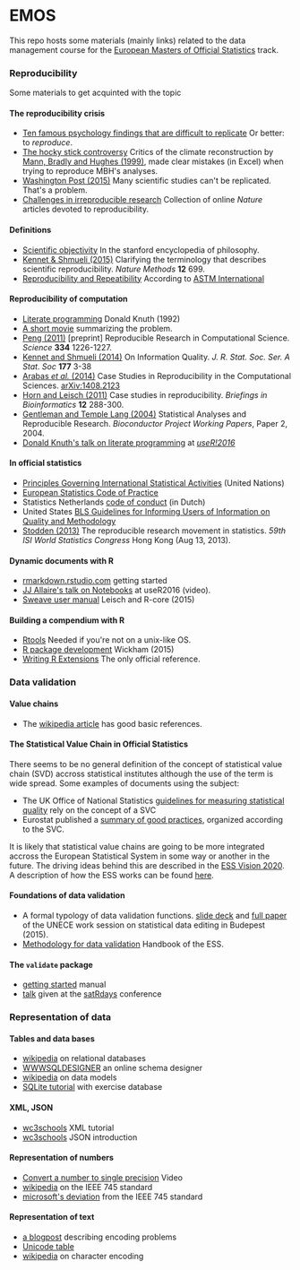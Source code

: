 
# EMOS

This repo hosts some materials (mainly links) related to the data management
course for the [European Masters of Official Statistics](http://www.uu.nl/masters/en/methodology-and-statistics-behavioural-biomedical-and-social-sciences/tracks) track.

### Reproducibility

Some materials to get acquinted with the topic

#### The reproducibility crisis

- [Ten famous psychology findings that are difficult to  replicate](https://digest.bps.org.uk/2016/09/16/ten-famous-psychology-findings-that-its-been-difficult-to-replicate/) Or better: to _reproduce_.
- [The hocky stick controversy](https://web.archive.org/web/20031211211711/http://www.climate2003.com/file.issues.htm) Critics of the climate reconstruction by [Mann, Bradly and Hughes (1999)](http://www.meteo.psu.edu/holocene/public_html/shared/research/ONLINE-PREPRINTS/Millennium/mbh99.pdf), made clear mistakes (in Excel) when trying to reproduce MBH's analyses.
- [Washington Post (2015)](https://www.washingtonpost.com/news/speaking-of-science/wp/2015/08/27/trouble-in-science-massive-effort-to-reproduce-100-experimental-results-succeeds-only-36-times/) Many scientific studies can't be replicated. That's a problem.
- [Challenges in irreproducible research](http://www.nature.com/news/reproducibility-1.17552#) Collection of online _Nature_ articles devoted to reproducibility.

#### Definitions


- [Scientific objectivity](http://plato.stanford.edu/entries/scientific-objectivity/) In the stanford encyclopedia of philosophy.
- [Kennet & Shmueli (2015)](http://www.nature.com/nmeth/journal/v12/n8/full/nmeth.3489.html) Clarifying the terminology that describes scientific reproducibility. _Nature Methods_ **12** 699.
- [Reproducibility and Repeatibility](http://www.astm.org/SNEWS/MA_2009/datapoints_ma09.html) According to [ASTM International](www.astm.org)



#### Reproducibility of computation

- [Literate programming](http://www.literateprogramming.com/knuthweb.pdf) Donald Knuth (1992)
- [A short movie](https://www.youtube.com/watch?v=s3JldKoA0zw) summarizing the problem.
- [Peng (2011)](http://www.ncbi.nlm.nih.gov/pmc/articles/PMC3383002/) [preprint] Reproducible Research in Computational Science. _Science_ **334** 1226-1227.
- [Kennet and Shmueli (2014)](https://www.researchgate.net/profile/Ron_Kenett/publication/228169566_On_Information_Quality/links/5422d44c0cf238c6ea6d6af5.pdf) On Information Quality.
  _J. R. Stat. Soc. Ser. A Stat. Soc_ **177** 3-38
- [Arabas _et al._ (2014)](https://arxiv.org/abs/1408.2123) Case Studies in Reproducibility in the Computational Sciences. [arXiv:1408.2123](https://arxiv.org/abs/1408.2123)
- [Horn and Leisch (2011)](http://bib.oxfordjournals.org/content/12/3/288.full.pdf+html)
    Case studies in reproducibility. _Briefings in Bioinformatics_ **12** 288-300.
- [Gentleman and Temple Lang (2004)](http://www.math.usu.edu/~corcoran/classes/14spring6550/handouts/reproducible_research.pdf) Statistical Analyses and Reproducible Research. _Bioconductor Project Working Papers_,
Paper 2, 2004.
- [Donald Knuth's talk on literate programming](https://channel9.msdn.com/Events/useR-international-R-User-conference/useR2016/Literate-Programming) at [_useR!2016_](https://useR2016.org)


#### In official statistics

- [Principles Governing International Statistical Activities](http://unstats.un.org/unsd/methods/statorg/Principles_stat_activities/principles_stat_activities.asp) (United Nations)
- [European Statistics Code of Practice](http://ec.europa.eu/eurostat/documents/3859598/5921861/KS-32-11-955-EN.PDF)
- Statistics Netherlands [code of conduct](https://www.cbs.nl/nl-nl/over-ons/organisatie/jaarverslag/gedragscode) (in Dutch)
- United States [BLS Guidelines for Informing Users of Information on Quality and Methodology](http://www.bls.gov/bls/quality.htm)
- [Stodden (2013)](https://web.stanford.edu/~vcs/talks/ISI-Aug302013-STODDEN.pdf) The reproducible research movement in statistics. _59th ISI World Statistics Congress_ Hong Kong (Aug 13, 2013).


#### Dynamic documents with R

- [rmarkdown.rstudio.com](http://rmarkdown.rstudio.com/lesson-1.html) getting started
- [JJ Allaire's talk on Notebooks](https://channel9.msdn.com/Events/useR-international-R-User-conference/useR2016/Notebooks-with-R-Markdown) at useR2016 (video).
- [Sweave user manual](https://stat.ethz.ch/R-manual/R-devel/library/utils/doc/Sweave.pdf) Leisch and R-core (2015)

#### Building a compendium with R

- [Rtools](https://cran.r-project.org/bin/windows/Rtools/) Needed if you're not on a unix-like OS. 
- [R package development](http://r-pkgs.had.co.nz/) Wickham (2015)
- [Writing R Extensions](https://cran.r-project.org/doc/manuals/r-release/R-exts.html) The only official reference.


### Data validation

#### Value chains

- The [wikipedia article](https://en.wikipedia.org/wiki/Value_chain) has good basic references.

#### The Statistical Value Chain in Official Statistics

There seems to be no general definition of the concept of statistical value
chain (SVD) accross statistical institutes although the use of the term is wide
spread. Some examples of documents using the subject:

- The UK Office of National Statistics  [guidelines for measuring statistical quality](http://unstats.un.org/unsd/dnss/docs-nqaf/UK-Guidelines_Subject.pdf) rely on the concept of a SVC
- Eurostat published a [summary of good practices](http://ec.europa.eu/eurostat/documents/64157/4377619/Summary-of-good-practises.pdf/3be1a60d-2263-4daa-8d20-2b1479c70b1e), organized according to the SVC.

It is likely that statistical value chains are going to be more integrated
accross the European Statistical System in some way or another in the future.
The driving ideas behind this are described in the [ESS Vision
2020](http://ec.europa.eu/eurostat/web/ess/about-us/ess-vision-2020). A
description of how the ESS works can be found
[here](http://ec.europa.eu/eurostat/cros/system/files/General%20Observations-05-T-European%20Statistical%20System%20v1.0_0.pdf).




#### Foundations of data validation

- A formal typology of data validation functions. [slide deck](https://www.unece.org/fileadmin/DAM/stats/documents/ece/ces/ge.44/2015/mtg1/PPT_5_new_Netherlands_vanderLoo2015.pdf) and [full paper](http://www.unece.org/fileadmin/DAM/stats/documents/ece/ces/ge.44/2015/mtg1/WP_5_Netherlands_A_formal_typology_of_data_validation_functions.pdf) of the UNECE work session on statistical data editing in Budepest (2015).
- [Methodology for data validation](https://ec.europa.eu/eurostat/cros/system/files/methodology_for_data_validation_v1.0_rev-2016-06_final.pdf) Handbook of the ESS.

#### The `validate` package

- [getting started](https://cran.r-project.org/web/packages/validate/vignettes/intro.html) manual
- [talk](https://www.youtube.com/watch?v=RMCc2Iu0UIQ) given at the [satRdays](https://budapest.satRdays.org) conference



### Representation of data

#### Tables and data bases

- [wikipedia](https://en.wikipedia.org/wiki/Relational_database) on relational databases
- [WWWSQLDESIGNER](https://ondras.zarovi.cz/sql/demo/) an online schema designer
- [wikipedia](https://en.wikipedia.org/wiki/Logical_data_model) on data models
- [SQLite tutorial](http://www.sqlitetutorial.net/) with exercise database

#### XML, JSON

- [wc3schools](http://www.w3schools.com/xml/) XML tutorial
- [wc3schools](http://www.w3schools.com/js/js_json_intro.asp) JSON introduction


#### Representation of numbers

- [Convert a number to single precision](https://www.youtube.com/watch?v=C3NcYd2hl9s) Video
- [wikipedia](https://en.wikipedia.org/wiki/IEEE_floating_point) on the IEEE 745 standard
- [microsoft's deviation](https://support.microsoft.com/en-us/kb/78113) from the IEEE 745 standard


#### Representation of text

- [a blogpost](http://kunststube.net/encoding/) describing encoding problems
- [Unicode table](http://unicode-table.com/en/)
- [wikipedia](https://en.wikipedia.org/wiki/Character_encoding) on character encoding

